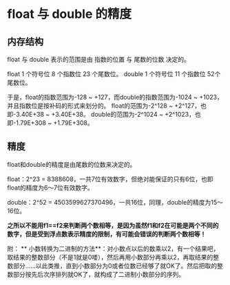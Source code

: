 # float 与 double 的精度

## 内存结构
float 与 double 表示的范围是由 指数的位置 与 尾数的位数 决定的。

float
1 个符号位 8 个指数位 23 个尾数位。
double 
1 个符号位 11 个指数位 52个尾数位。

于是，float的指数范围为-128 ~ +127，而double的指数范围为-1024 ~ +1023，并且指数位是按补码的形式来划分的。
float的范围为-2^128 ~ +2^127，也即-3.40E+38 ~ +3.40E+38。
double的范围为-2^1024 ~ +2^1023，也即-1.79E+308 ~ +1.79E+308。

## 精度
float和double的精度是由尾数的位数来决定的。

float：2^23 = 8388608，一共7位有效数字，但绝对能保证的只有6位，也即float的精度为6～7位有效数字。

double：2^52 = 4503599627370496，一共16位，同理，double的精度为15～16位。

**之所以不能用f1==f2来判断两个数相等，是因为虽然f1和f2在可能是两个不同的数字，但是受到浮点数表示精度的限制，有可能会错误的判断两个数相等！**

附：
** 小数转换为二进制的方法**：对小数点以后的数乘以2，有一个结果吧，取结果的整数部分（不是1就是0喽），然后再用小数部分再乘以2，再取结果的整数部分……以此类推，直到小数部分为0或者位数已经够了就OK了。然后把取的整数部分按先后次序排列就OK了，就构成了二进制小数部分的序列。